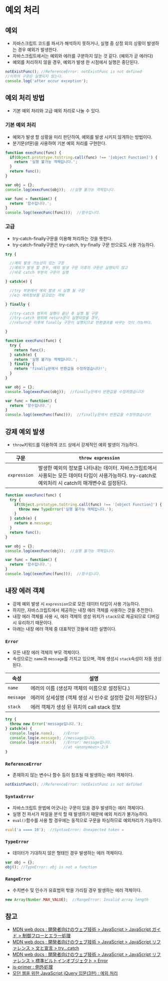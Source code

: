 # 예외 처리

## 예외
- 자바스크립트 코드를 파서가 해석하지 못하거나, 실행 중 상정 외의 상황이 발생하는 경우 예외가 발생한다.
- 자바스크립트에서는 예외와 에러를 구분하지 않는 것 같다. (예외가 곧 에러다)
- 예외를 처리하지 않을 경우, 예외가 발생 한 시점에서 실행은 중단된다.

```javascript
notExistFunc(); //ReferenceError: notExistFunc is not defined
//이하의 구문은 실행되지 않는다.
console.log('after occur exception');
```

## 예외 처리 방법
- 기본 예외 처리와 고급 예외 처리로 나눌 수 있다.

### 기본 예외 처리
- 예외가 발생 할 상황을 미리 판단하여, 예외를 발생 시키지 않게하는 방법이다.
- 분기문(if문)을 사용하여 기본 예외 처리를 구현한다.
```javascript
function execFunc(func) {
  if(Object.prototype.toString.call(func) !== '[object Function]') {
    return '실행 불가능 객체입니다.';
  }
  return func();
}

var obj = {};
console.log(execFunc(obj));  //실행 불가능 객체입니다.

var func = function() {
  return '함수입니다.';
}
console.log((execFunc(func)));  //함수입니다.
```

### 고급
- try-catch-finally구문을 이용해 처리하는 것을 뜻한다.
- try-catch-finally구문은 try-catch, try-finally 구문 만으로도 사용 가능하다.

```javascript
try {

  //예외 발생 가능성이 있는 구문
  //예외가 발생 할 경우, 예외 발생 구문 이후의 구문은 실행되지 않고
  //바로 catch 부분의 구문이 실행

} catch(e) {

  //try 부분에서 예외 발생 시 실행 될 구문
  //e는 예외정보를 담고있는 객체

} finally {

  //try-catch 범위의 실행이 끝난 후 실행 될 구문
  //try-catch 범위에 return문이 실행되었을 경우,
  //return문 이후에 finally 구문이 실행되므로 반환결과를 바꾸는 것이 가능하다.

}
```

```javascript
function execFunc(func) {
  try {
    return func();
  } catch(e) {
    return '실행 불가능 객체입니다.';
  } finally {
    return 'finally문에서 반환값을 수정하였습니다!';
  }
}

var obj = {};
console.log(execFunc(obj));  //finally문에서 반환값을 수정하였습니다!

var func = function() {
  return '함수입니다.';
}
console.log((execFunc(func)));  //finally문에서 반환값을 수정하였습니다!
```

## 강제 예외 발생
- `throw`키워드를 이용하여 코드 상에서 강제적인 예외 발생이 가능하다.

구문 | `throw expression`
----|--------------------
`expression` | 발생한 예외의 정보를 나타내는 데이터. 자바스크립트에서 사용되는 모든 데이터 타입이 사용가능하다. try-catch로 예외처리 시 catch의 매개변수로 설정된다.

```javascript
function execFunc(func) {
  try {
    if(Object.prototype.toString.call(func) !== '[object Function]') {
      throw new TypeError('실행 불가능 객체입니다.');
    }
  } catch(e) {
    return e.message;
  }
  return func();
}

var obj = {};
console.log(execFunc(obj));  //실행 불가능 객체입니다.

var func = function() {
  return '함수입니다.';
}
console.log((execFunc(func)));  //함수입니다.
```

## 내장 에러 객체
- 강제 예외 발생 시 `expression`으로 모든 데이터 타입이 사용 가능하다.
- 하지만, 자바스크립트에서 제공하는 내장 에러 객체를 사용하는 것을 추천한다.
- 내장 에러 객체를 사용 시, 에러 객체의 생성 위치가 `stack`으로 제공되므로 디버깅 시 유리하기 때문이다.
- 아래는 내장 에러 객체 중 대표적인 것들에 대한 설명이다.

### `Error`
- 모든 내장 에러 객체의 부모 객체이다.
- 속성으로는 `name`과 `message`를 가지고 있으며, 객체 생성시 `stack`속성이 자동 생성된다.

속성 | 설명
----|-------
`name` | 에러의 이름 (생성자 객체의 이름으로 설정된다.)
`message` | 에러의 상세설명 (객체 생성 시 인수로 설정한 값이 저장된다.)
`stack` | 에러 객체가 생성 된 위치의 call stack 정보

```javascript
try {
  throw new Error('message입니다.');
} catch(e) {
  console.log(e.name);    //Error
  console.log(e.message); //message입니다.
  console.log(e.stack);   //Error: message입니다.
                          //at <anonymous>:2:9
}
```

### `ReferenceError`
- 존재하지 않는 변수나 함수 등이 참조될 때 발생하는 에러 객체이다.

```javascript
notExistFunc(); //ReferenceError: notExistFunc is not defined
```

### `SyntaxError`
- 자바스크립트 문법에 어긋나는 구문이 있을 경우 발생하는 에러 객체이다.
- 실행 전 파서가 파일을 분석 할 때 발생하기 때문에 예외 처리가 불가능하다.
- `eval()`함수를 사용 할 경우에는 동적으로 구문을 파싱하므로 예외처리가 가능하다.

```javascript
eval('a ==== 10');  //SyntaxError: Unexpected token =
```

### `TypeError`
- 데이터가 기대하지 않은 형태인 경우 발생하는 에러 객체이다.

```javascript
var obj = {};
obj(); //TypeError: obj is not a function
```

### `RangeError`
- 수치변수 및 인수가 유효범위 밖을 가리킬 경우 발생하는 에러 객체이다.

```javascript
new Array(Number.MAX_VALUE);  //RangeError: Invalid array length
```

## 참고
- [MDN web docs : 開発者向けのウェブ技術 > JavaScript > JavaScript ガイド > 制御フローとエラー処理](https://developer.mozilla.org/ja/docs/Web/JavaScript/Guide/Control_flow_and_error_handling)
- [MDN web docs : 開発者向けのウェブ技術 > JavaScript > JavaScript リファレンス > 文と宣言 > try...catch](https://developer.mozilla.org/ja/docs/Web/JavaScript/Reference/Statements/try...catch)
- [MDN web docs : 開発者向けのウェブ技術 > JavaScript > JavaScript リファレンス > 標準ビルトインオブジェクト > Error](https://developer.mozilla.org/ja/docs/Web/JavaScript/Reference/Global_Objects/Error)
- [js-primer : 例外処理](https://jsprimer.net/basic/error-try-catch/)
- [모던 웹을 위한 JavaScript jQuery 입문(3판) : 예외 처리](http://www.hanbit.co.kr/store/books/look.php?p_code=B6367089342)
